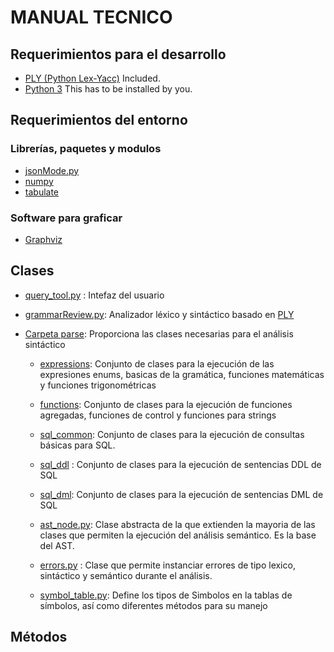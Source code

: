 # MANUAL TECNICO

## Requerimientos para el desarrollo
* [PLY (Python Lex-Yacc)](https://www.dabeaz.com/ply/) Included.
* [Python 3](https://www.python.org/downloads/) This has to be installed by you.

## Requerimientos del entorno
### Librerías, paquetes y modulos
 - [jsonMode.py](https://github.com/tytusdb/tytus/blob/main/storage/storageManager/jsonMode.py)
- [numpy](https://pypi.org/project/numpy/)
- [tabulate](https://pypi.org/project/tabulate/)
 ### Software para graficar
 - [Graphviz](https://graphviz.org/)

## Clases
- [query_tool.py](https://github.com/tytusdb/tytus/blob/main/parser/team03/query_tool.py) : 
    Intefaz del usuario

- [grammarReview.py](https://github.com/tytusdb/tytus/blob/main/parser/team03/grammarReview.py): Analizador léxico y sintáctico basado en [PLY](https://www.dabeaz.com/ply/)
- [Carpeta parse](https://github.com/tytusdb/tytus/tree/main/parser/team03/parse): Proporciona las clases necesarias para el análisis sintáctico
    * [expressions](https://github.com/tytusdb/tytus/tree/main/parser/team03/parse/expressions): Conjunto de clases para la ejecución de las expresiones enums, basicas de la gramática, funciones matemáticas y funciones trigonométricas

    * [functions](https://github.com/tytusdb/tytus/tree/main/parser/team03/parse/functions): Conjunto de clases para la ejecución de funciones agregadas, funciones de control y funciones para strings

    * [sql_common](https://github.com/tytusdb/tytus/blob/main/parser/team03/parse/sql_common/sql_general.py): Conjunto de clases para la ejecución de consultas básicas para SQL.
    
    * [sql_ddl](https://github.com/tytusdb/tytus/tree/main/parser/team03/parse/sql_ddl) : Conjunto de clases para la ejecución de sentencias DDL de SQL

    * [sql_dml](https://github.com/tytusdb/tytus/tree/main/parser/team03/parse/sql_dml):  Conjunto de clases para la ejecución de sentencias DML de SQL

    * [ast_node.py](https://github.com/tytusdb/tytus/blob/main/parser/team03/parse/ast_node.py): Clase abstracta de la que extienden la mayoria de las clases que permiten la ejecución del análisis semántico. Es la base del AST.

    * [errors.py](https://github.com/tytusdb/tytus/blob/main/parser/team03/parse/errors.py) : Clase que permite instanciar errores de tipo lexico, sintáctico y semántico durante el análisis.

    * [symbol_table.py](https://github.com/tytusdb/tytus/blob/main/parser/team03/parse/symbol_table.py): Define los tipos de Simbolos en la tablas de símbolos, así como diferentes métodos para su manejo


## Métodos